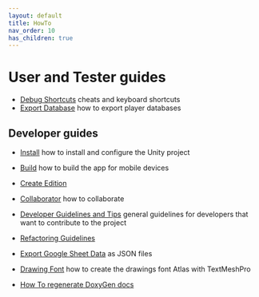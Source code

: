 ```yaml
---
layout: default
title: HowTo
nav_order: 10
has_children: true
---
```

# User and Tester guides

- [Debug Shortcuts](DebugShortcuts.md) cheats and keyboard shortcuts
- [Export Database](ExportPlayerDatabase.md) how to export player databases

## Developer guides

- [Install](INSTALL.md) how to install and configure the Unity project
- [Build](Build.md) how to build the app for mobile devices
- [Create Edition](CreateEdition.md)
- [Collaborator](Collaborator.md) how to collaborate
- [Developer Guidelines and Tips](DeveloperGuidelines.md) general guidelines for developers that want to contribute to the project
- [Refactoring Guidelines](RefactoringGuidelines.md)
- [Export Google Sheet Data](ExportGoogleSheetData.md) as JSON files
- [Drawing Font](DrawingsFont.md) how to create the drawings font Atlas with TextMeshPro

- [How To regenerate DoxyGen docs](APIDocsGeneration.md)
